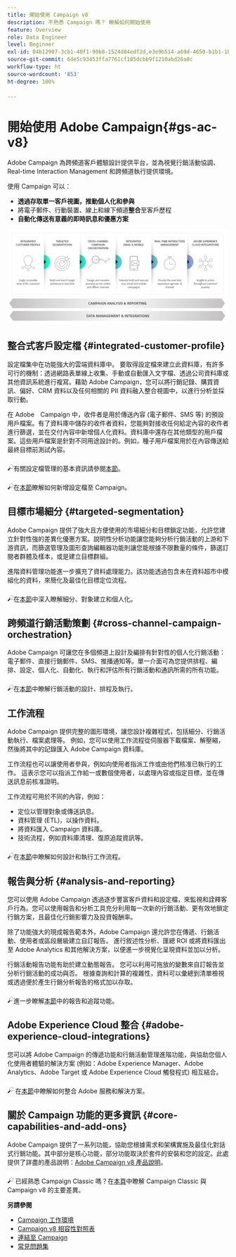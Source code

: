 ```yaml
---
title: 開始使用 Campaign v8
description: 不熟悉 Campaign 嗎？ 瞭解如何開始使用
feature: Overview
role: Data Engineer
level: Beginner
exl-id: 04b12907-3cb1-40f1-90b8-1524d84edf2d,e3e9b514-a69d-4650-b1b1-1b76b4f3d63f
source-git-commit: 6de5c93453ffa7761cf185dcbb9f1210abd26a0c
workflow-type: ht
source-wordcount: '853'
ht-degree: 100%

---
```


# 開始使用 Adobe Campaign{#gs-ac-v8}

Adobe Campaign 為跨頻道客戶體驗設計提供平台，並為視覺行銷活動協調、Real-time Interaction Management 和跨頻道執行提供環境。

使用 Campaign 可以：

* **透過存取單一客戶視圖，推動個人化和參與**
* 將電子郵件、行動裝置、線上和線下頻道&#x200B;**整合**&#x200B;至客戶歷程
* **自動化傳送有意義的即時訊息和優惠方案**

![](assets/ac-capabilities.png)

## 整合式客戶設定檔 {#integrated-customer-profile}

設定檔集中在功能強大的雲端資料庫中。 要取得設定檔來建立此資料庫，有許多可行的機制：透過網路表單線上收集、手動或自動匯入文字檔、透過公司資料庫或其他資訊系統進行複寫。藉助 Adobe Campaign，您可以將行銷記錄、購買資訊、偏好、CRM 資料以及任何相關的 PII 資料融入整合視圖中，以進行分析並採取行動。

在 Adobe　Campaign 中，收件者是用於傳送內容 (電子郵件、SMS 等) 的預設用戶檔案。有了資料庫中儲存的收件者資料，您能夠對接收任何給定內容的收件者進行篩選，並在交付內容中新增個人化資料。資料庫中還存在其他類型的用戶檔案。這些用戶檔案是針對不同用途設計的。例如，種子用戶檔案用於在內容傳送給最終目標前測試內容。

![](../assets/do-not-localize/glass.png)有關設定檔管理的基本資訊請參閱[本節](audiences.md)。

![](../assets/do-not-localize/glass.png)在[本節](import.md)瞭解如何新增設定檔至 Campaign。

## 目標市場細分 {#targeted-segmentation}

Adobe Campaign 提供了強大且方便使用的市場細分和目標鎖定功能，允許您建立針對性強的差異化優惠方案。說明性分析功能讓您能夠分析行銷活動的上游和下游資訊，而篩選管理及圖形查詢編輯器功能則讓您能根據不限數量的條件，篩選訂閱者群體及樣本，或是建立目標群組。

進階資料管理功能進一步擴充了資料處理能力。該功能透過包含未在資料超市中模組化的資料，來簡化及最佳化目標定位流程。

![](../assets/do-not-localize/glass.png)在[本節](audiences.md)中深入瞭解細分、對象建立和個人化。

## 跨頻道行銷活動策劃 {#cross-channel-campaign-orchestration}

Adobe Campaign 可讓您在多個頻道上設計及編排有針對性的個人化行銷活動：電子郵件、直接行銷郵件、SMS、推播通知等。單一介面可為您提供排程、編排、設定、個人化、自動化、執行和評估所有行銷活動和通訊所需的所有功能。

![](../assets/do-not-localize/glass.png)在[本節](campaigns.md)中瞭解行銷活動的設計、排程及執行。

## 工作流程

Adobe Campaign 提供完整的圖形環境，讓您設計複雜程式，包括細分、行銷活動執行、檔案處理等。 例如，您可以使用工作流程從伺服器下載檔案、解壓縮，然後將其中的記錄匯入 Adobe Campaign 資料庫。

工作流程也可以讓使用者參與，例如向使用者指派工作或由他們核准已執行的工作。 這表示您可以指派工作給一或數個使用者，以處理內容或指定目標，並在傳送訊息前核准證明。

工作流程可用於不同的內容，例如：

* 定位以管理對象或傳送訊息。
* 資料管理 (ETL)，以操作資料。
* 將資料匯入 Campaign 資料庫。
* 技術流程，例如資料庫清理、復原追蹤資訊等。

![](../assets/do-not-localize/glass.png)在[本節](../config/workflows.md)中瞭解如何設計和執行工作流程。

## 報告與分析 {#analysis-and-reporting}

您可以使用 Adobe Campaign 透過逐步豐富客戶資料和設定檔，來監視和詮釋客戶行為。您可以使用報告和分析工具充分利用每一次新的行銷活動、更有效地鎖定行銷方案，且最佳化行銷影響力及投資報酬率。

除了功能強大的現成報告範本外，Adobe Campaign 還允許您在傳遞、行銷活動、使用者或區段層級建立自訂報告。 進行敘述性分析、匯總 ROI 或將資料匯出至 Adobe Analytics 和其他解決方案，以便進一步視覺化呈現資料並加以分析。

行銷活動報告功能有助於建立動態報告。 您可以利用可拖放的變數來自訂報告並分析行銷活動的成功與否。 根據查詢和計算的複雜性，資料可以彙總到清單檢視或透過便於產生行銷分析報告的格式加以存取。


![](../assets/do-not-localize/glass.png)進一步瞭解[本節](reporting.md)中的報告和追蹤功能。

## Adobe Experience Cloud 整合 {#adobe-experience-cloud-integrations}

您可以將 Adobe Campaign 的傳遞功能和行銷活動管理進階功能，與協助您個人化使用者體驗的解決方案 (例如：Adobe Experience Manager、Adobe Analytics、Adobe Target 或 Adobe Experience Cloud 觸發程式) 相互結合。

![](../assets/do-not-localize/glass.png) 在[本節](../connect/integration.md)中瞭解如何整合 Adobe 服務和解決方案。

## 關於 Campaign 功能的更多資訊 {#core-capabilities-and-add-ons}

Adobe Campaign 提供了一系列功能，協助您根據需求和架構實施及最佳化對話式行銷功能。其中部分是核心功能，部分功能取決於套件的安裝和您的設定。此處提供了詳盡的產品說明：[Adobe Campaign v8 產品說明](https://helpx.adobe.com/tw/legal/product-descriptions/adobe-campaign-managed-cloud-services.html)。

![](../assets/do-not-localize/glass.png) 已經熟悉 Campaign Classic 嗎？在[本頁](capability-matrix.md)中瞭解 Campaign Classic 與 Campaign v8 的主要差異。

**另請參閱**

* [Campaign 工作環境](campaign-ui.md)
* [Campaign v8 相容性對照表](compatibility-matrix.md)
* [連結至 Campaign](connect.md)
* [常見問題集](campaign-faq.md)